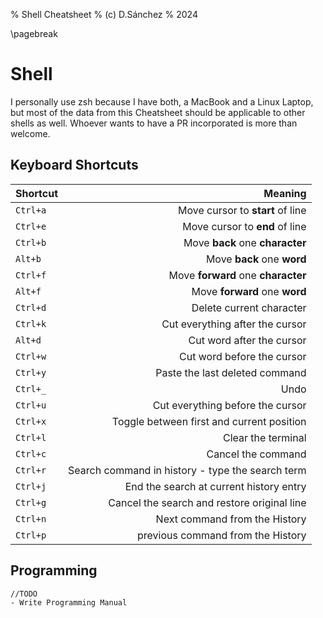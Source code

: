 % Shell Cheatsheet
% (c) D.Sánchez
% 2024

\pagebreak

# Shell

I personally use zsh because I have both, a MacBook and a Linux Laptop, but most of the data from this Cheatsheet
should be applicable to other shells as well. Whoever wants to have a PR incorporated is more than welcome.

## Keyboard Shortcuts

| Shortcut | Meaning |
|:---------|--------:|
| `Ctrl+a`  | Move cursor to **start** of line |
| `Ctrl+e`  | Move cursor to **end** of line |
| `Ctrl+b`  | Move **back** one **character** |
| `Alt+b`   | Move **back** one **word** |
| `Ctrl+f`  | Move **forward** one **character** |
| `Alt+f`   | Move **forward** one **word** |
| `Ctrl+d`  | Delete current character |
| `Ctrl+k`  | Cut everything after the cursor |
| `Alt+d`   | Cut word after the cursor |
| `Ctrl+w`  | Cut word before the cursor |
| `Ctrl+y`  | Paste the last deleted command |
| `Ctrl+_`  | Undo |
| `Ctrl+u`  | Cut everything before the cursor |
| `Ctrl+x` | Toggle between first and current position |
| `Ctrl+l`  | Clear the terminal |
| `Ctrl+c`  | Cancel the command |
| `Ctrl+r`  | Search command in history - type the search term |
| `Ctrl+j`  | End the search at current history entry |
| `Ctrl+g`  | Cancel the search and restore original line |
| `Ctrl+n`  | Next command from the History |
| `Ctrl+p`  | previous command from the History |

## Programming

```
//TODO
- Write Programming Manual
```

